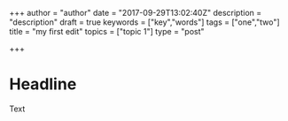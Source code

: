 +++
author = "author"
date = "2017-09-29T13:02:40Z"
description = "description"
draft = true
keywords = ["key","words"]
tags = ["one","two"]
title = "my first edit"
topics = ["topic 1"]
type = "post"

+++

# Headline

Text
